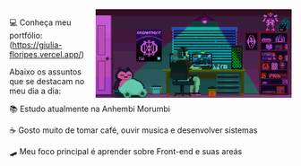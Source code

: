 <img align="right" src="https://raw.githubusercontent.com/GiuliaFloripes/GiuliaFloripes/main/assets/img/HomeOffice.gif" width="350"/>

💻 Conheça meu portfólio: (https://giulia-floripes.vercel.app/)

Abaixo os assuntos que se destacam no meu dia a dia:

📚 Estudo atualmente na Anhembi Morumbi

☕ Gosto muito de tomar café, ouvir musica e desenvolver sistemas

🛹 Meu foco principal é aprender sobre Front-end e suas areás
